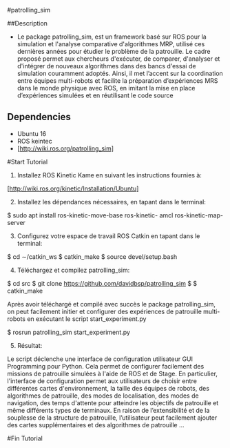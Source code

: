 #patrolling_sim

##Description
- Le package patrolling_sim, est un framework basé sur ROS pour la simulation et l'analyse comparative d'algorithmes MRP, utilisé ces dernières années pour étudier le problème de la patrouille. Le cadre proposé permet aux chercheurs d'exécuter, de comparer, d'analyser et d'intégrer de nouveaux algorithmes dans des bancs d'essai de simulation couramment adoptés. Ainsi, il met l’accent sur la coordination entre équipes multi-robots et facilite la préparation d’expériences MRS dans le monde physique avec ROS, en imitant la mise en place d’expériences simulées et en réutilisant le code source

## Dependencies

* Ubuntu 16
* ROS keintec
* [http://wiki.ros.org/patrolling_sim]

#Start Tutorial

1. Installez ROS Kinetic Kame en suivant les instructions fournies à:

[http://wiki.ros.org/kinetic/Installation/Ubuntu]

2. Installez les dépendances nécessaires, en tapant dans le terminal:

$ sudo apt install ros-kinetic-move-base ros-kinetic- amcl ros-kinetic-map-server

3. Configurez votre espace de travail ROS Catkin en tapant dans le terminal:

$ cd ∼/catkin_ws
$ catkin_make
$ source devel/setup.bash

4. Téléchargez et compilez patrolling_sim:

$ cd src
$ git clone https://github.com/davidbsp/patrolling_sim $ 
$ catkin_make

Après avoir téléchargé et compilé avec succès le package patrolling_sim, on peut facilement initier et configurer des expériences de patrouille multi-robots en exécutant le script start_experiment.py

$ rosrun patrolling_sim start_experiment.py

5. Résultat:

Le script déclenche une interface de configuration utilisateur GUI Programming pour Python. Cela permet de configurer facilement des missions de patrouille simulées à l'aide de ROS et de Stage. En particulier, l'interface de configuration permet aux utilisateurs de choisir entre différentes cartes d'environnement, la taille des équipes de robots, des algorithmes de patrouille, des modes de localisation, des modes de navigation, des temps d'attente pour atteindre les objectifs de patrouille et même différents types de terminaux. En raison de l’extensibilité et de la souplesse de la structure de patrouille, l’utilisateur peut facilement ajouter des cartes supplémentaires et des algorithmes de patrouille ...

#Fin Tutorial